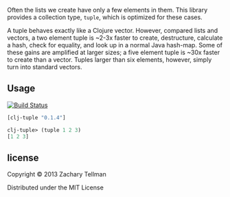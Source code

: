 Often the lists we create have only a few elements in them.  This library provides a collection type, `tuple`, which is optimized for these cases.  

A tuple behaves exactly like a Clojure vector.  However, compared lists and vectors, a two element tuple is ~2-3x faster to create, destructure, calculate a hash, check for equality, and look up in a normal Java hash-map.  Some of these gains are amplified at larger sizes; a five element tuple is ~30x faster to create than a vector.  Tuples larger than six elements, however, simply turn into standard vectors.

## Usage

[![Build Status](https://travis-ci.org/ztellman/clj-tuple.png?branch=master)](https://travis-ci.org/ztellman/clj-tuple)

```clj
[clj-tuple "0.1.4"]
```

```clj
clj-tuple> (tuple 1 2 3)
[1 2 3]
```

## license

Copyright © 2013 Zachary Tellman

Distributed under the MIT License
